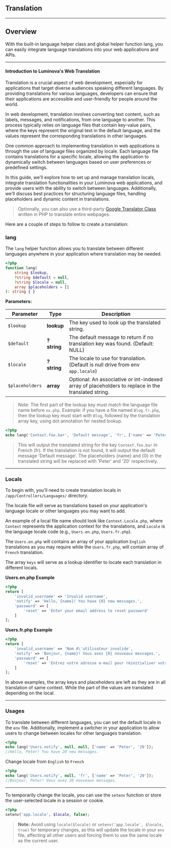 ## Translation

***

## Overview

With the built-in language helper class and global helper function lang, you can easily integrate language translations into your web applications and APIs.

***

#### Introduction to Luminova's Web Translation

Translation is a crucial aspect of web development, especially for applications that target diverse audiences speaking different languages. By providing translations for various languages, developers can ensure that their applications are accessible and user-friendly for people around the world.

In web development, translation involves converting text content, such as labels, messages, and notifications, from one language to another. This process typically relies on language files that contain key-value pairs, where the keys represent the original text in the default language, and the values represent the corresponding translations in other languages.

One common approach to implementing translation in web applications is through the use of language files organized by locale. Each language file contains translations for a specific locale, allowing the application to dynamically switch between languages based on user preferences or predefined settings.

In this guide, we'll explore how to set up and manage translation locals, integrate translation functionalities in your Luminova web applications, and provide users with the ability to switch between languages. Additionally, we'll discuss best practices for structuring language files, handling placeholders and dynamic content in translations.

> Optionally, you can also use a third-party [Google Translator Class](https://github.com/peterujah/php-google-translator) written in PHP to translate entire webpages.

Here are a couple of steps to follow to create a translation:

### lang

The `lang` helper function allows you to translate between different languages anywhere in your application where translation may be needed.

```php
<?php
function lang(
    string $lookup,
    ?string $default = null,
    ?string $locale = null,
    array $placeholders = []
): string { }
```

**Parameters:**

| Parameter | Type | Description |
|-----------|------|-------------|
| `$lookup` | **lookup** | The key used to look up the translated string. |
| `$default` | **?string** | The default message to return if no translation key was found. (Default: NULL) |
| `$locale` | **?string** | The locale to use for translation. (Default is null drive from env `app.locale`)
| `$placeholders` | **array** | Optional: An associative or int-indexed array of placeholders to replace in the translated string. |

> *Note:*
> The first part of the lookup key must match the language file name before `xx.php`.
> Example: if you have a file named `Blog.fr.php`, then the lookup key must start with `Blog`, followed by the translation array key, using dot annotation for nested lookup.
		
```php 
<?php 
echo lang('Context.foo.bar', 'Default message', 'fr', ['name' => 'Peter', '20']);
```

> This will output the translated string for the key `Context.foo.bar` in French (fr). 
> If the translation is not found, it will output the default message 'Default message'. 
> The placeholders {name} and {0} in the translated string will be replaced with 'Peter' and '20' respectively.

***

### Locals

To begin with, you'll need to create translation locals in `/app/Controllers/Languages/` directory. 

The locale file will serve as translations based on your application's language locale or other languages you may want to add. 

An example of a local file name should look like `Context.Locale.php`, where `Context` represents the application context for the translations, and `Locale` is the language locale code (e.g., `Users.en.php`, `Users.fr.php`).

The `Users.en.php` will contains an array of your application `English` translations as you may require while the `Users.fr.php`, will contain array of `French` translation.

The array `keys` will serve as a lookup identifier to locate each translation in different locals. 

**Users.en.php Example**

```php
<?php
return [
    'invalid_username' => 'Invalid username',
    'notify' => 'Hello, {name}! You have {0} new messages.',
	'password' => [
    	'reset' => 'Enter your email address to reset password'
	]
];
```

**Users.fr.php Example**

```php
<?php
return [
    'invalid_username' => 'Nom d\'utilisateur invalide',
    'notify' => 'Bonjour, {name}! Vous avez {0} nouveaux messages.',
    'password' => [
    	'reset' => 'Entrez votre adresse e-mail pour réinitialiser votre mot de passe'
	]
];
```

In above examples, the array keys and placeholders are left as they are in all translation of same context. While the part of the values are translated depending on the local.

***

### Usages

To translate between different languages, you can set the default locale in the `env` file. Additionally, implement a switcher in your application to allow users to change between locales for other languages translation.

```php
<?php 
echo lang('Users.notify', null, null, ['name' => 'Peter', '20']);
//Hello, Peter! You have 20 new messages.
```

Change locale from `English` to `French`
```php 
<?php 
echo lang('Users.notify', null, 'fr', ['name' => 'Peter', '20']);
//Bonjour, Peter! Vous avez 20 nouveaux messages.
```

****

To temporarily change the locale, you can use the `setenv` function or store the user-selected locale in a session or cookie.

```php
<?php
setenv('app.locale', $locale, false);
```

> **Note:** 
> Avoid using `locale($locale)` or `setenv('app.locale', $locale, true)` for temporary changes, as this will update the locale in your `env` file, affecting all other users and forcing them to use the same locale as the current user.
